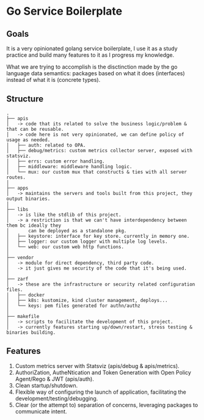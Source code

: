 # Go Service Boilerplate

## Goals

It is a very opinionated golang service boilerplate, I use it as a study practice and build many features to it as I progress my knowledge.

What we are trying to accomplish is the disctinction made by the go language data semantics: packages based on what it does (interfaces) instead of what it is (concrete types).

## Structure
```
.
├── apis
│   -> code that its related to solve the business logic/problem & that can be reusable.
│   -> code here is not very opinionated, we can define policy of usage as needed.
│   ├── auth: related to OPA.
│   ├── debug/metrics: custom metrics collector server, exposed with statsviz.
│   ├── errs: custom error handling.
│   ├── middleware: middleware handling logic.
│   └── mux: our custom mux that constructs & ties with all server routes.
│
├── apps
│   -> maintains the servers and tools built from this project, they output binaries.
│
├── libs
│   -> is like the stdlib of this project.
│   -> a restriction is that we can't have interdependency between them bc ideally they
│       can be deployed as a standalone pkg.
│   ├── keystore: interface for key store. currently in memory one.
│   ├── logger: our custom logger with multiple log levels.
│   └── web: our custom web http functions.
│
├── vendor
│   -> module for direct dependency, third party code.
│   -> it just gives me security of the code that it's being used.
│
├── zarf
│   -> these are the infrastructure or security related configuration files.
│   ├── docker
│   ├── k8s: kustomize, kind cluster management, deploys...
│   └── keys: pem files generated for authn/authz
│
├── makefile
│   -> scripts to facilitate the development of this project.
│   -> currently features starting up/down/restart, stress testing & binaries building.
```

## Features

1. Custom metrics server with Statsviz (apis/debug & apis/metrics).
2. AuthoriZation, AutheNtication and Token Generation with Open Policy Agent/Rego & JWT (apis/auth).
3. Clean startup/shutdown.
4. Flexible way of configuring the launch of application, facilitating the development/testing/debugging.
5. Clear (or the attempt to) separation of concerns, leveraging packages to communicate intent.